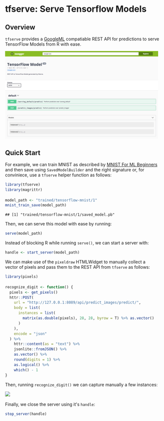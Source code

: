 tfserve: Serve Tensorflow Models
================

Overview
--------

`tfserve` provides a [GoogleML](https://cloud.google.com/ml-engine/docs/prediction-overview) compatiable REST API for predictions to serve TensorFlow Models from R with ease.

<img src="tools/readme/swagger.png" width=500 />

Quick Start
-----------

For example, we can train MNIST as described by [MNIST For ML Beginners](https://tensorflow.rstudio.com/tensorflow/articles/tutorial_mnist_beginners.html) and then save using `SavedModelBuilder` and the right signature or, for conviniece, use a `tfserve` helper function as follows:

``` r
library(tfserve)
library(magrittr)

model_path <- "trained/tensorflow-mnist/1"
mnist_train_save(model_path)
```

    ## [1] "trained/tensorflow-mnist/1/saved_model.pb"

Then, we can serve this model with ease by running:

``` r
serve(model_path)
```

Instead of blocking R while running `serve()`, we can start a server with:

``` r
handle <- start_server(model_path)
```

We can make use of the `pixeldraw` HTMLWidget to manually collect a vector of pixels and pass them to the REST API from `tfserve` as follows:

``` r
library(pixels)

recognize_digit <- function() {
  pixels <- get_pixels()
  httr::POST(
    url = "http://127.0.0.1:8089/api/predict_images/predict/",
    body = list(
      instances = list(
        matrix(as.double(pixels), 28, 28, byrow = T) %>% as.vector()
      )
    ),
    encode = "json"
  ) %>%
    httr::content(as = "text") %>%
    jsonlite::fromJSON() %>%
    as.vector() %>%
    round(digits = 1) %>%
    as.logical() %>%
    which() - 1
}
```

Then, running `recognize_digit()` we can capture manually a few instances:

<img src="tools/readme/mnist-digits.gif" width=400 />

Finally, we close the server using it's `handle`:

``` r
stop_server(handle)
```
